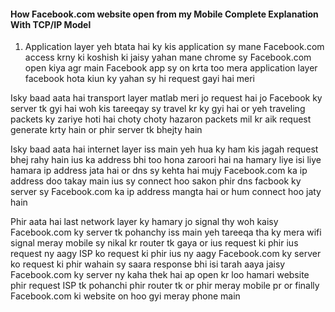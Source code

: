 #### How Facebook.com website open from my Mobile Complete Explanation With TCP/IP Model

1. Application layer yeh btata hai ky kis application sy mane Facebook.com access krny ki koshish ki jaisy yahan mane chrome sy Facebook.com open kiya agr main Facebook app sy on krta too mera application layer facebook hota kiun ky yahan sy hi request gayi hai meri 

Isky baad aata hai transport layer matlab meri jo request hai jo Facebook ky server tk gyi hai woh kis tareeqay sy travel kr ky gyi hai or yeh traveling packets ky zariye hoti hai choty choty hazaron packets mil kr aik request generate krty hain or phir server tk bhejty hain 

Isky baad aata hai internet layer iss main yeh hua ky ham kis jagah request bhej rahy hain ius ka address bhi too hona zaroori hai na hamary liye isi liye hamara ip address jata hai or dns sy kehta hai mujy Facebook.com ka ip address doo takay main ius sy connect hoo sakon phir dns facbook ky server sy Facebook.com ka ip address mangta hai or hum connect hoo jaty hain

Phir aata hai last network layer ky hamary jo signal thy woh kaisy Facebook.com ky server tk pohanchy iss main yeh tareeqa tha ky mera wifi signal meray mobile sy  nikal kr router tk gaya or ius request ki phir ius request ny aagy ISP ko request ki phir ius ny aagy Facebook.com ky server ko request ki phir wahain sy saara response bhi isi tarah aaya jaisy Facebook.com ky server ny kaha thek hai ap open kr loo hamari website phir request ISP tk pohanchi phir router tk or phir meray mobile pr or finally Facebook.com ki website on hoo gyi meray phone main 